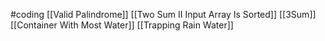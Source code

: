 #coding
[[Valid Palindrome]]
[[Two Sum II Input Array Is Sorted]]
[[3Sum]]
[[Container With Most Water]]
[[Trapping Rain Water]]
